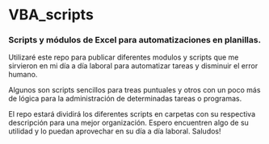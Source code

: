 # VBA_scripts
### Scripts y módulos de Excel para automatizaciones en planillas.
Utilizaré este repo para publicar diferentes modulos y scripts que me sirvieron en mi día a día laboral para automatizar tareas y disminuir el error humano.

Algunos son scripts sencillos para treas puntuales y otros con un poco más de lógica para la administración de determinadas tareas o programas.

El repo estará dividirá los diferentes scripts en carpetas con su respectiva descripción para una mejor organización.
Espero encuentren algo de su utilidad y lo puedan aprovechar en su día a día laboral.
Saludos!
